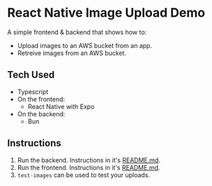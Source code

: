 # React Native Image Upload Demo

A simple frontend & backend that shows how to:
- Upload images to an AWS bucket from an app.
- Retreive images from an AWS bucket.

## Tech Used
- Typescript
- On the frontend:
  - React Native with Expo
- On the backend:
  - Bun

## Instructions
1. Run the backend. Instructions in it's [README.md](./backend/README.md).
2. Run the frontend. Instructions in it's [README.md](./frontend/README.md).
3. `test-images` can be used to test your uploads.